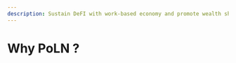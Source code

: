 ```yaml
---
description: Sustain DeFI with work-based economy and promote wealth sharing
---
```


# Why PoLN ?

